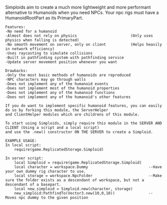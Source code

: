 Simploids aim to create a much more lightweight and more performant alternative to Humanoids when you need NPCs.
	Your npc rigs must have a HumanoidRootPart as its PrimaryPart.		
	
	Features:
	-No need for a humanoid
	-Almost does not rely on physics 						(Only uses physics when falling is detected)
	-No smooth movement on server, only on client 			(Helps heavily in network efficiency)
	-Uses raycasting to simulate collisions
	-Built in pathfinding system with pathfinding service
	-Update server movement position whenever you want
	
	Drawbacks:
	-Only the most basic methods of humanoids are reproduced
	-NPC characters may go through walls
	-Does not implement any of the humanoid events
	-Does not implement most of the humanoid properties
	-Does not implement any of the humanoid functions
	-Does not implement any of the humanoid's other features
	
	If you do want to implement specific humanoid features, you can easily do so by forking this module, the ServerHelper
	and ClientHelper modules which are childrens of this module.
	
	To start using Simploids, simply require this module in the SERVER AND CLIENT (Using a script and a local script)
	and use the .new() constructor ON THE SERVER to create a Simploid.
	
	EXAMPLE USAGE:
	In local script:
		require(game.ReplicatedStorage.Simploid)
		
	In server script:
		local Simploid = require(game.ReplicatedStorage.Simploid)
		local character = workspace.Dummy 							--Have your own dummy rig character to use.
		local storage = workspace.NpcFolder							--Make sure the folder exists as a descendant of workspace, but not a descendant of a basepart.
		local new_simploid = Simploid.new(character, storage)
		new_simploid:PathfindTo(Vector3.new(10,0,10))				--Moves npc dummy to the given position
